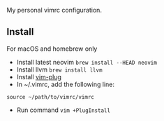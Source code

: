 My personal vimrc configuration.

## Install

For macOS and homebrew only

* Install latest neovim `brew install --HEAD neovim`
* Install llvm `brew install llvm`
* Install [vim-plug](https://github.com/junegunn/vim-plug.git)
* In ~/.vimrc, add the following line: 
```
source ~/path/to/vimrc/vimrc
```
* Run command ```vim +PlugInstall```

